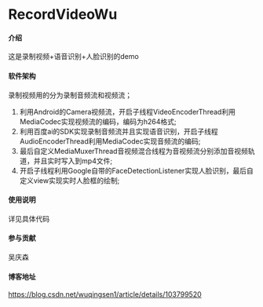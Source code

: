 # RecordVideoWu

#### 介绍
这是录制视频+语音识别+人脸识别的demo

#### 软件架构
录制视频用的分为录制音频流和视频流；
1. 利用Android的Camera视频流，开启子线程VideoEncoderThread利用MediaCodec实现视频流的编码，编码为h264格式;
2. 利用百度ai的SDK实现录制音频流并且实现语音识别，开启子线程AudioEncoderThread利用MediaCodec实现音频流的编码;
3. 最后自定义MediaMuxerThread音视频混合线程为音视频流分别添加音视频轨道，并且实时写入到mp4文件;
4. 开启子线程利用Google自带的FaceDetectionListener实现人脸识别，最后自定义view实现实时人脸框的绘制;

#### 使用说明
详见具体代码

#### 参与贡献
吴庆森

#### 博客地址
https://blog.csdn.net/wuqingsen1/article/details/103799520
